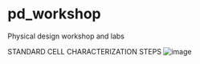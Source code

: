 # pd_workshop
Physical design workshop and labs 


STANDARD CELL CHARACTERIZATION STEPS 
![image](https://user-images.githubusercontent.com/107180943/175533412-40f87196-19ff-4918-bcca-e82ef5893b31.png)

